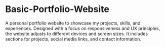 # Basic-Portfolio-Website

A personal portfolio website to showcase my projects, skills, and experiences. Designed with a focus on responsiveness and UX principles, the website adjusts to different devices and screen sizes. It includes sections for projects, social media links, and contact information.
